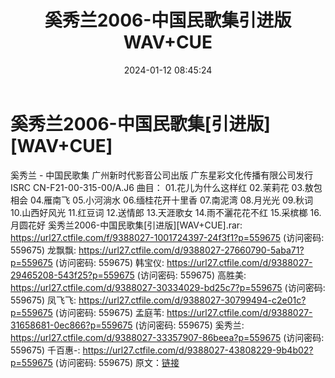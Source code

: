 ﻿---
title: 奚秀兰2006-中国民歌集引进版WAV+CUE
date: 2024-01-12 08:45:24
categories: WAV车载音乐、镜像
tags: 华语中文
---
# 奚秀兰2006-中国民歌集[引进版][WAV+CUE]

奚秀兰 - 中国民歌集
广州新时代影音公司出版
广东星彩文化传播有限公司发行
ISRC CN-F21-00-315-00/A.J6
曲目：
01.花儿为什么这样红
02.茉莉花
03.敖包相会
04.雁南飞
05.小河淌水
06.缅桂花开十里香
07.南泥湾
08.月光光
09.秋词
10.山西好风光
11.红豆词
12.送情郎
13.天涯歌女
14.雨不灑花花不红
15.采槟榔
16.月圆花好
奚秀兰2006-中国民歌集[引进版][WAV+CUE].rar: https://url27.ctfile.com/f/9388027-1001724397-24f3f1?p=559675
(访问密码: 559675)
龙飘飘: https://url27.ctfile.com/d/9388027-27660790-5aba71?p=559675
(访问密码: 559675)
韩宝仪: https://url27.ctfile.com/d/9388027-29465208-543f25?p=559675
(访问密码: 559675)
高胜美: https://url27.ctfile.com/d/9388027-30334029-bd25c7?p=559675
(访问密码: 559675)
凤飞飞: https://url27.ctfile.com/d/9388027-30799494-c2e01c?p=559675
(访问密码: 559675)
孟庭苇: https://url27.ctfile.com/d/9388027-31658681-0ec866?p=559675
(访问密码: 559675)
奚秀兰: https://url27.ctfile.com/d/9388027-33357907-86beea?p=559675
(访问密码: 559675)
千百惠-: https://url27.ctfile.com/d/9388027-43808229-9b4b02?p=559675
(访问密码: 559675)
原文：[链接](https://blog.sina.com.cn/s/blog_1647c7e760103146p.html)